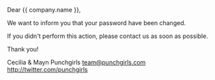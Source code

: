 Dear {{ company.name }},

We want to inform you that your password have been changed.

If you didn't perform this action, please contact us as soon as possible.

Thank you!

Cecilia & Mayn
Punchgirls
team@punchgirls.com
http://twitter.com/punchgirls
